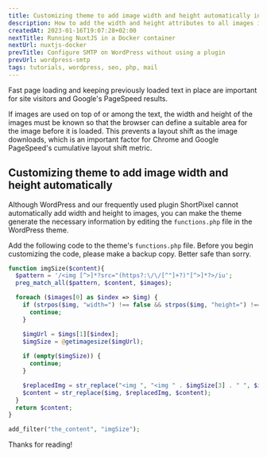 ```yaml
---
title: Customizing theme to add image width and height automatically in WordPress
description: How to add the width and height attributes to all images in WordPress automatically
createdAt: 2023-01-16T19:07:28+02:00
nextTitle: Running NuxtJS in a Docker container
nextUrl: nuxtjs-docker
prevTitle: Configure SMTP on WordPress without using a plugin
prevUrl: wordpress-smtp
tags: tutorials, wordpress, seo, php, mail
---
```


Fast page loading and keeping previously loaded text in place are important for site visitors and Google's PageSpeed results.

If images are used on top of or among the text, the width and height of the images must be known so that the browser can define a suitable area for the image before it is loaded. This prevents a layout shift as the image downloads, which is an important factor for Chrome and Google PageSpeed's cumulative layout shift metric.

## Customizing theme to add image width and height automatically

Although WordPress and our frequently used plugin ShortPixel cannot automatically add width and height to images, you can make the theme generate the necessary information by editing the `functions.php` file in the WordPress theme.

Add the following code to the theme's `functions.php` file. Before you begin customizing the code, please make a backup copy. Better safe than sorry.

```PHP
function imgSize($content){
  $pattern = '/<img [^>]*?src="(https?:\/\/[^"]+?)"[^>]*?>/iu';
  preg_match_all($pattern, $content, $images);

  foreach ($images[0] as $index => $img) {
    if (strpos($img, "width=") !== false && strpos($img, "height=") !== false) {
      continue;
    }

    $imgUrl = $imgs[1][$index];
    $imgSize = @getimagesize($imgUrl);
      
    if (empty($imgSize)) {
      continue;
    }

    $replacedImg = str_replace("<img ", "<img " . $imgSize[3] . " ", $imgs[0][$index]);
    $content = str_replace($img, $replacedImg, $content);
  }
  return $content;
}

add_filter("the_content", "imgSize");
```

Thanks for reading!
